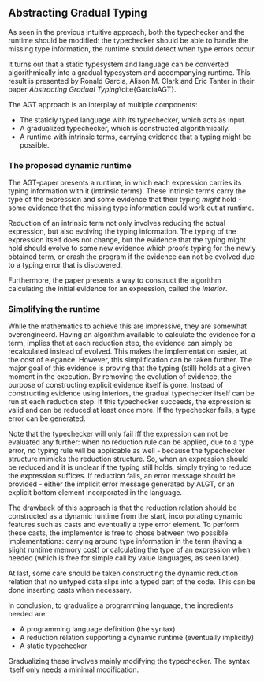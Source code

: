 
 Abstracting Gradual Typing
----------------------------

As seen in the previous intuitive approach, both the typechecker and the runtime should be modified: the typechecker should be able to handle the missing type information, the runtime should detect when type errors occur.

It turns out that a static typesystem and language can be converted algorithmically into a gradual typesystem and accompanying runtime. This result is presented by Ronald Garcia, Alison M. Clark and Éric Tanter in their paper _Abstracting Gradual Typing_\cite{GarciaAGT}.

The AGT approach is an interplay of multiple components:

- The staticly typed language with its typechecker, which acts as input.
- A gradualized typechecker, which is constructed algorithmically.
- A runtime with intrinsic terms, carrying evidence that a typing might be possible.


### The proposed dynamic runtime

The AGT-paper presents a runtime, in which each expression carries its typing information with it (intrinsic terms). These intrinsic terms carry the type of the expression and some evidence that their typing _might_ hold - some evidence that the missing type information could work out at runtime.

Reduction of an intrinsic term not only involves reducing the actual expression, but also evolving the typing information. The typing of the expression itself does not change, but the evidence that the typing might hold should evolve to some new evidence which proofs typing for the newly obtained term, or crash the program if the evidence can not be evolved due to a typing error that is discovered.

Furthermore, the paper presents a way to construct the algorithm calculating the initial evidence for an expression, called the _interior_.

### Simplifying the runtime

While the mathematics to achieve this are impressive, they are somewhat overengineerd. Having an algorithm available to calculate the evidence for a term, implies that at each reduction step, the evidence can simply be recalculated instead of evolved. This makes the implementation easier, at the cost of elegance.
However, this simplification can be taken further. The major goal of this evidence is proving that the typing (still) holds at a given moment in the execution. By removing the evolution of evidence, the purpose of constructing explicit evidence itself is gone. Instead of constructing evidence using interiors, the gradual typechecker itself can be run at each reduction step. If this typechecker succeeds, the expression is valid and can be reduced at least once more. If the typechecker fails, a type error can be generated.

Note that the typechecker will only fail iff the expression can not be evaluated any further: when no reduction rule can be applied, due to a type error, no typing rule will be applicable as well - because the typechecker structure mimicks the reduction structure. So, when an expression should be reduced and it is unclear if the typing still holds, simply trying to reduce the expression suffices. If reduction fails, an error message should be provided - either the implicit error message generated by ALGT, or an explicit bottom element incorporated in the language.

The drawback of this approach is that the reduction relation should be constructed as a dynamic runtime from the start, incorporating dynamic features such as casts and eventually a type error element. To perform these casts, the implementor is free to chose between two possible implementations: carrying around type information in the term (having a slight runtime memory cost) or calculating the type of an expression when needed (which is free for simple call by value languages, as seen later).

At last, some care should be taken constructing the dynamic reduction relation that no untyped data slips into a typed part of the code. This can be done inserting casts when necessary.

In conclusion, to gradualize a programming language, the ingredients needed are:

- A programming language definition (the syntax)
- A reduction relation supporting a dynamic runtime (eventually implicitly)
- A static typechecker

Gradualizing these involves mainly modifying the typechecker. The syntax itself only needs a minimal modification.



